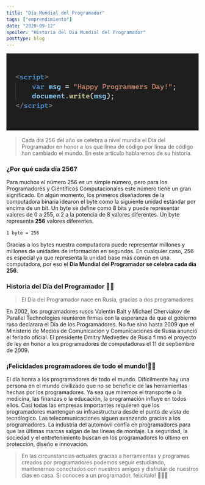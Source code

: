 ```yaml
---
title: "Día Mundial del Programador"
tags: ["emprendimiento"]
date: "2020-09-12"
spoiler: "Historia del Dia Mundial del Programador"
posttype: blog
---
```


![Hapy Programmers Day](../../assets/blog/happy-programmers-day.png)

> Cada día 256 del año se celebra a nivel mundia el Día del Programador en honor a los que línea de código por línea de código han cambiado el mundo. En este artículo hablaremos de su historia.

### ¿Por qué cada día 256?
Para muchos el número 256 es un simple número, pero para los Programadores y Ciéntificos Computacionales este número tiene un gran significado. En algún momento, los primeros diseñadores de la computadora binaria idearon el byte como la siguiente unidad estándar por encima de un bit. Un byte se define como 8 bits y puede representar valores de 0 a 255, o 2 a la potencia de 8 valores diferentes. Un byte representa **256** valores diferentes. 

```bash
1 byte = 256
```

Gracias a los bytes nuestra computadora puede representar millones y millones de unidades de información en segundos. En cualquier caso, 256 es especial ya que representa la unidad base más común en una computadora, por eso el **Día Mundial del Programador se celebra cada día 256**.

### Historia del Día del Programador 👨‍💻
> El Día del Programador nace en Rusia, gracias a dos programadores

En 2002, los programadores rusos Valentin Balt y Michael Cherviakov de Parallel Technologies reunieron firmas con la esperanza de que el gobierno ruso declarara el Día de los Programadores. No fue sino hasta 2009 que el Ministerio de Medios de Comunicación y Comunicaciones de Rusia anunció el feriado oficial. El presidente Dmitry Medvedev de Rusia firmó el proyecto de ley en honor a los programadores de computadoras el 11 de septiembre de 2009.

### ¡Felicidades programadores de todo el mundo!🎉🎉
El día honra a los programadores de todo el mundo. Difícilmente hay una persona en el mundo civilizado que no se beneficie de las herramientas hechas por los programadores. Ya sea que miremos el transporte o la medicina, las finanzas o la educación, la programación influye en todos ellos. Casi todas las empresas importantes requieren que los programadores mantengan su infraestructura desde el punto de vista de tecnólogico. Las telecomunicaciones siguen avanzando gracias a los programadores. La industria del automóvil confía en programadores para que las últimas marcas salgan de las líneas de montaje. La seguridad, la sociedad y el entretenimiento buscan en los programadores lo último en protección, diseño e innovación.

> En las circunstancias actuales gracias a herramientas y programas creados por programadores podemos seguir estudiando, mantenernos conectados con nuestros amigos y disfrutar de nuestros días en casa. Si conoces a un programador, felicitalo! 🎉🎉🎉
